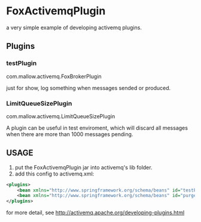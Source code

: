 # FoxActivemqPlugin

a very simple example of developing activemq plugins.

## Plugins
### testPlugin
com.mallow.activemq.FoxBrokerPlugin

just for show, log something when messages sended or produced.

### LimitQueueSizePlugin
com.mallow.activemq.LimitQueueSizePlugin

A plugin can be useful in test enviroment, which will discard all messages when there are more than 1000 messages pending.

## USAGE
1. put the FoxActivemqPlugin jar into activemq's lib folder.
2. add this config to activemq.xml:
```xml
<plugins>
    <bean xmlns="http://www.springframework.org/schema/beans" id="testPlugin"  class="com.mallow.activemq.FoxBrokerPlugin"/>
    <bean xmlns="http://www.springframework.org/schema/beans" id="purgePlugin" class="com.mallow.activemq.LimitQueueSizePlugin"/>
</plugins>
```
for more detail, see
http://activemq.apache.org/developing-plugins.html
